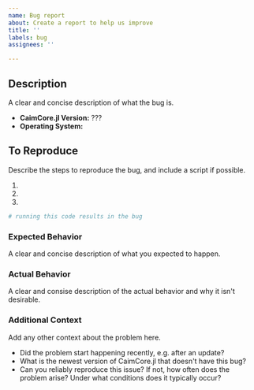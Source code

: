```yaml
---
name: Bug report
about: Create a report to help us improve
title: ''
labels: bug
assignees: ''

---
```


## Description
A clear and concise description of what the bug is.

* **CaimCore.jl Version:** ???
* **Operating System:** <OS> <VERSION>

## To Reproduce
Describe the steps to reproduce the bug, and include a script if possible.

1. <!-- first step -->
2. <!-- second step -->
3. <!-- and so on... -->

```python
# running this code results in the bug
```
### Expected Behavior
A clear and concise description of what you expected to happen.

### Actual Behavior
A clear and consise description of the actual behavior and why it isn't desirable.

### Additional Context
Add any other context about the problem here.

* Did the problem start happening recently, e.g. after an update?
* What is the newest version of CaimCore.jl that doesn't have this bug?
* Can you reliably reproduce this issue? If not, how often does the problem arise?
  Under what conditions does it typically occur?
